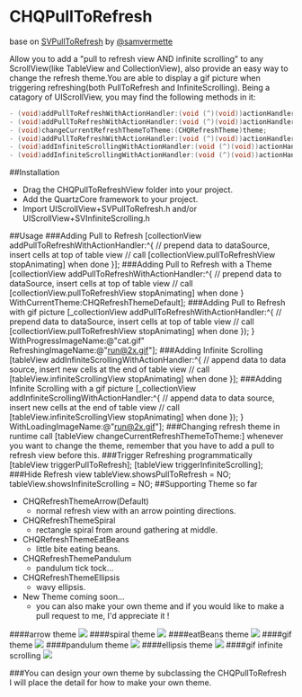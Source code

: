 CHQPullToRefresh
================
base on [SVPullToRefresh](https://github.com/samvermette/SVPullToRefresh) by [@samvermette](https://github.com/samvermette)  

Allow you to add a "pull to refresh view AND infinite scrolling" to any ScrollView(like TableView and CollectionView), also provide an easy way to change the refresh theme.You are able to display a gif picture when triggering refreshing(both PullToRefresh and InfiniteScrolling).
Being a catagory of UIScrollView, you may find the following methods in it:  
```Objective-C
- (void)addPullToRefreshWithActionHandler:(void (^)(void))actionHandler;
- (void)addPullToRefreshWithActionHandler:(void (^)(void))actionHandler WithCurrentTheme:(CHQRefreshTheme)theme;
- (void)changeCurrentRefreshThemeToTheme:(CHQRefreshTheme)theme;
- (void)addPullToRefreshWithActionHandler:(void (^)(void))actionHandler WithProgressImageName:(NSString *)progressImageName RefreshingImageName:(NSString *)refreshingImageName;
- (void)addInfiniteScrollingWithActionHandler:(void (^)(void))actionHandler;
- (void)addInfiniteScrollingWithActionHandler:(void (^)(void))actionHandler WithLoadingImageName:(NSString *)loadingImageName;
```
##Installation
* Drag the CHQPullToRefreshView folder into your project.
* Add the QuartzCore framework to your project.
* Import UIScrollView+SVPullToRefresh.h and/or UIScrollView+SVInfiniteScrolling.h

##Usage
###Adding Pull to Refresh
    [collectionView addPullToRefreshWithActionHandler:^{
        // prepend data to dataSource, insert cells at top of table view
        // call [collectionView.pullToRefreshView stopAnimating] when done
    }];
###Adding Pull to Refresh with a Theme
    [collectionView addPullToRefreshWithActionHandler:^{
        // prepend data to dataSource, insert cells at top of table view
        // call [collectionView.pullToRefreshView stopAnimating] when done
    } WithCurrentTheme:CHQRefreshThemeDefault];
###Adding Pull to Refresh with gif picture
    [_collectionView addPullToRefreshWithActionHandler:^{
        // prepend data to dataSource, insert cells at top of table view
        // call [collectionView.pullToRefreshView stopAnimating] when done
        });
    } WithProgressImageName:@"cat.gif" RefreshingImageName:@"run@2x.gif"];
###Adding Infinite Scrolling
    [tableView addInfiniteScrollingWithActionHandler:^{
    // append data to data source, insert new cells at the end of table view
    // call [tableView.infiniteScrollingView stopAnimating] when done
    }];
###Adding Infinite Scrolling with a gif picture
    [_collectionView addInfiniteScrollingWithActionHandler:^{
        // append data to data source, insert new cells at the end of table view
        // call [tableView.infiniteScrollingView stopAnimating] when done
        });
    } WithLoadingImageName:@"run@2x.gif"];
###Changing refresh theme in runtime
    call [tableView changeCurrentRefreshThemeToTheme:] whenever you want to change the theme, remember that you have to add a pull to refresh view before this.
###Trigger Refreshing programmatically
    [tableView triggerPullToRefresh];
    [tableView triggerInfiniteScrolling];
###Hide Refresh view
    tableView.showsPullToRefresh = NO;
    tableView.showsInfiniteScrolling = NO;
##Supporting Theme so far
* CHQRefreshThemeArrow(Default)
  * normal refresh view with an arrow pointing directions.  
* CHQRefreshThemeSpiral
  * rectangle spiral from around gathering at middle. 
* CHQRefreshThemeEatBeans
  * little bite eating beans.
* CHQRefreshThemePandulum
  * pandulum tick tock...
* CHQRefreshThemeEllipsis
  * wavy ellipsis.
* New Theme coming soon...
  * you can also make your own theme and if you would like to make a pull request to me, I'd appreciate it !  

####arrow theme
![](https://github.com/stoncle/CHQPullToRefresh/blob/master/CHQPullToRefresh/testImage/arrow.png)
####spiral theme
![](https://github.com/stoncle/CHQPullToRefresh/blob/master/CHQPullToRefresh/testImage/spiral.png)
####eatBeans theme
![](https://github.com/stoncle/CHQPullToRefresh/blob/master/CHQPullToRefresh/testImage/eatBeans.png)
####gif theme
![](https://github.com/stoncle/CHQPullToRefresh/blob/master/CHQPullToRefresh/testImage/gif.png)
####pandulum theme
![](https://github.com/stoncle/CHQPullToRefresh/blob/master/CHQPullToRefresh/testImage/pandulum.png)
####ellipsis theme
![](https://github.com/stoncle/CHQPullToRefresh/blob/master/CHQPullToRefresh/testImage/ellipsis.png)
####gif infinite scrolling
![](https://github.com/stoncle/CHQPullToRefresh/blob/master/CHQPullToRefresh/testImage/gifinfinite.png)

###You can design your own theme
  by subclassing the CHQPullToRefresh  
  I will place the detail for how to make your own theme.

